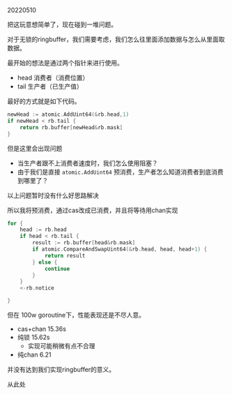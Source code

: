 20220510

把这玩意想简单了，现在碰到一堆问题。

对于无锁的ringbuffer，我们需要考虑，我们怎么往里面添加数据与怎么从里面取数据。

最开始的想法是通过两个指针来进行使用。

- head 消费者（消费位置）
- tail 生产者（已生产值）

最好的方式就是如下代码。

```go
newHead := atomic.AddUint64(&rb.head,1)
if newHead < rb.tail {
    return rb.buffer[newHead&rb.mask]
}
```

但是这里会出现问题

- 当生产者跟不上消费者速度时，我们怎么使用阻塞？
- 由于我们是直接 `atomic.AddUint64` 预消费，生产者怎么知道消费者到底消费到哪里了？



以上问题暂时没有什么好思路解决

所以我将预消费，通过cas改成已消费，并且将等待用chan实现

```go
for {
    head := rb.head
    if head < rb.tail {
        result := rb.buffer[head&rb.mask]
        if atomic.CompareAndSwapUint64(&rb.head, head, head+1) {
            return result
        } else {
            continue
        }
    }
    <-rb.notice

}
```

但在 100w goroutine下，性能表现还是不尽人意。

- cas+chan 15.36s
- 纯锁 15.62s
  - 实现可能稍微有点不合理
- 纯chan 6.21

并没有达到我们实现ringbuffer的意义。



从此处